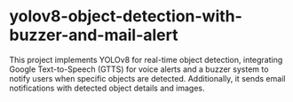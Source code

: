 # yolov8-object-detection-with-buzzer-and-mail-alert
This project implements YOLOv8 for real-time object detection, integrating Google Text-to-Speech (GTTS) for voice alerts and a buzzer system to notify users when specific objects are detected. Additionally, it sends email notifications with detected object details and images.
